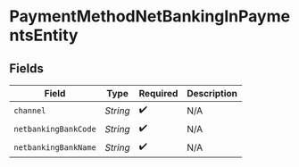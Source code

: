 # PaymentMethodNetBankingInPaymentsEntity


## Fields

| Field                | Type                 | Required             | Description          |
| -------------------- | -------------------- | -------------------- | -------------------- |
| `channel`            | *String*             | :heavy_check_mark:   | N/A                  |
| `netbankingBankCode` | *String*             | :heavy_check_mark:   | N/A                  |
| `netbankingBankName` | *String*             | :heavy_check_mark:   | N/A                  |